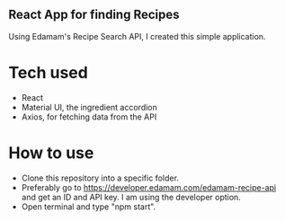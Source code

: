 ## React App for finding Recipes ##

Using Edamam's Recipe Search API, I created this simple application.

# Tech used #
- React
- Material UI, the ingredient accordion
- Axios, for fetching data from the API

# How to use #
- Clone this repository into a specific folder.
- Preferably go to https://developer.edamam.com/edamam-recipe-api and get an ID and API key. I am using the developer option.
- Open terminal and type "npm start".
